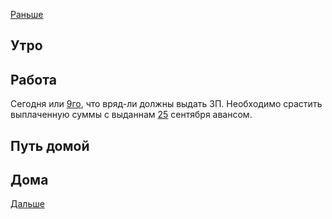 [Раньше](2020.10.11.md)  
## Утро
## Работа
Сегодня или [9го](2020.10.09.md), что вряд-ли должны выдать ЗП. Необходимо срастить выплаченную суммы с выданнам [25](2020.09.25.md) сентября авансом.
## Путь домой
## Дома
[Дальше](2020.10.13.md)
